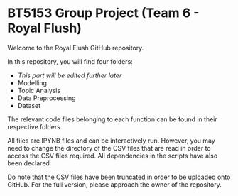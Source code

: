 # BT5153 Group Project (Team 6 - Royal Flush)

Welcome to the Royal Flush GitHub repository.

In this repository, you will find four folders:
- <i>This part will be edited further later</i>
- Modelling
- Topic Analysis
- Data Preprocessing
- Dataset

The relevant code files belonging to each function can be found in their respective folders.

All files are IPYNB files and can be interactively run. However, you may need to change the directory of the CSV files that are read in order to access the CSV files required. All dependencies in the scripts have also been declared.

Do note that the CSV files have been truncated in order to be uploaded onto GitHub. For the full version, please approach the owner of the repository.
